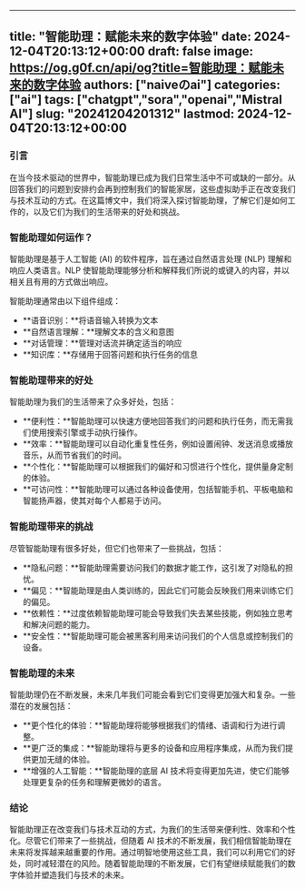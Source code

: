 
---
title: "智能助理：赋能未来的数字体验"
date: 2024-12-04T20:13:12+00:00
draft: false
image: https://og.g0f.cn/api/og?title=智能助理：赋能未来的数字体验
authors: ["naiveのai"]
categories: ["ai"]
tags: ["chatgpt","sora","openai","Mistral AI"]
slug: "20241204201312"
lastmod: 2024-12-04T20:13:12+00:00
---
### 引言

在当今技术驱动的世界中，智能助理已成为我们日常生活中不可或缺的一部分。从回答我们的问题到安排约会再到控制我们的智能家居，这些虚拟助手正在改变我们与技术互动的方式。在这篇博文中，我们将深入探讨智能助理，了解它们是如何工作的，以及它们为我们的生活带来的好处和挑战。

### 智能助理如何运作？

智能助理是基于人工智能 (AI) 的软件程序，旨在通过自然语言处理 (NLP) 理解和响应人类语言。NLP 使智能助理能够分析和解释我们所说的或键入的内容，并以相关且有用的方式做出响应。

智能助理通常由以下组件组成：

- **语音识别：**将语音输入转换为文本
- **自然语言理解：**理解文本的含义和意图
- **对话管理：**管理对话流并确定适当的响应
- **知识库：**存储用于回答问题和执行任务的信息

### 智能助理带来的好处

智能助理为我们的生活带来了众多好处，包括：

- **便利性：**智能助理可以快速方便地回答我们的问题和执行任务，而无需我们使用搜索引擎或手动执行操作。
- **效率：**智能助理可以自动化重复性任务，例如设置闹钟、发送消息或播放音乐，从而节省我们的时间。
- **个性化：**智能助理可以根据我们的偏好和习惯进行个性化，提供量身定制的体验。
- **可访问性：**智能助理可以通过各种设备使用，包括智能手机、平板电脑和智能扬声器，使其对每个人都易于访问。

### 智能助理带来的挑战

尽管智能助理有很多好处，但它们也带来了一些挑战，包括：

- **隐私问题：**智能助理需要访问我们的数据才能工作，这引发了对隐私的担忧。
- **偏见：**智能助理是由人类训练的，因此它们可能会反映我们用来训练它们的偏见。
- **依赖性：**过度依赖智能助理可能会导致我们失去某些技能，例如独立思考和解决问题的能力。
- **安全性：**智能助理可能会被黑客利用来访问我们的个人信息或控制我们的设备。

### 智能助理的未来

智能助理仍在不断发展，未来几年我们可能会看到它们变得更加强大和复杂。一些潜在的发展包括：

- **更个性化的体验：**智能助理将能够根据我们的情绪、语调和行为进行调整。
- **更广泛的集成：**智能助理将与更多的设备和应用程序集成，从而为我们提供更加无缝的体验。
- **增强的人工智能：**智能助理的底层 AI 技术将变得更加先进，使它们能够处理更复杂的任务和理解更微妙的语言。

### 结论

智能助理正在改变我们与技术互动的方式，为我们的生活带来便利性、效率和个性化。尽管它们带来了一些挑战，但随着 AI 技术的不断发展，我们相信智能助理在未来将发挥越来越重要的作用。通过明智地使用这些工具，我们可以利用它们的好处，同时减轻潜在的风险。随着智能助理的不断发展，它们有望继续赋能我们的数字体验并塑造我们与技术的未来。